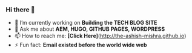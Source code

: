 ### Hi there 👋


- 🔭 I’m currently working on **Building the TECH BLOG SITE**
- 💬 Ask me about **AEM, HUGO, GITHUB PAGES, WORDPRESS**
- 📫 How to reach me: **[Click Here]**(http://the-ashish-mishra.github.io)
- ⚡ Fun fact: **Email existed before the world wide web**

